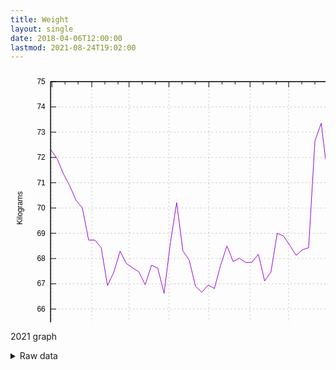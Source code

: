 ```yaml
---
title: Weight
layout: single
date: 2018-04-06T12:00:00
lastmod: 2021-08-24T19:02:00
---
```


<svg width="600" height="480" xmlns="http://www.w3.org/2000/svg"><path fill="none" d="M0 0h600v480H0z"/><path stroke="gray" stroke-dasharray="2,4" class="gridline" d="M64.14 422.4h510.68" fill="none" color="gray" stroke-width=".5"/><g fill="none" color="#000" stroke="currentColor"><path stroke="#000" d="M64.14 422.4h9m501.68 0h-9"/><text transform="translate(55.75 426.3)" stroke="none" fill="#000" font-family="sans-serif" font-size="12" text-anchor="end"><tspan>65</tspan></text></g><path stroke="gray" stroke-dasharray="2,4" class="gridline" d="M64.14 381.96h510.68" fill="none" color="gray" stroke-width=".5"/><g fill="none" color="#000" stroke="currentColor"><path stroke="#000" d="M64.14 381.96h9m501.68 0h-9"/><text transform="translate(55.75 385.86)" stroke="none" fill="#000" font-family="sans-serif" font-size="12" text-anchor="end"><tspan>66</tspan></text></g><path stroke="gray" stroke-dasharray="2,4" class="gridline" d="M64.14 341.52h510.68" fill="none" color="gray" stroke-width=".5"/><g fill="none" color="#000" stroke="currentColor"><path stroke="#000" d="M64.14 341.52h9m501.68 0h-9"/><text transform="translate(55.75 345.42)" stroke="none" fill="#000" font-family="sans-serif" font-size="12" text-anchor="end"><tspan>67</tspan></text></g><path stroke="gray" stroke-dasharray="2,4" class="gridline" d="M64.14 301.08h510.68" fill="none" color="gray" stroke-width=".5"/><g fill="none" color="#000" stroke="currentColor"><path stroke="#000" d="M64.14 301.08h9m501.68 0h-9"/><text transform="translate(55.75 304.98)" stroke="none" fill="#000" font-family="sans-serif" font-size="12" text-anchor="end"><tspan>68</tspan></text></g><path stroke="gray" stroke-dasharray="2,4" class="gridline" d="M64.14 260.64h510.68" fill="none" color="gray" stroke-width=".5"/><g fill="none" color="#000" stroke="currentColor"><path stroke="#000" d="M64.14 260.64h9m501.68 0h-9"/><text transform="translate(55.75 264.54)" stroke="none" fill="#000" font-family="sans-serif" font-size="12" text-anchor="end"><tspan>69</tspan></text></g><path stroke="gray" stroke-dasharray="2,4" class="gridline" d="M64.14 220.2h510.68" fill="none" color="gray" stroke-width=".5"/><g fill="none" color="#000" stroke="currentColor"><path stroke="#000" d="M64.14 220.2h9m501.68 0h-9"/><text transform="translate(55.75 224.1)" stroke="none" fill="#000" font-family="sans-serif" font-size="12" text-anchor="end"><tspan>70</tspan></text></g><path stroke="gray" stroke-dasharray="2,4" class="gridline" d="M64.14 179.77h510.68" fill="none" color="gray" stroke-width=".5"/><g fill="none" color="#000" stroke="currentColor"><path stroke="#000" d="M64.14 179.77h9m501.68 0h-9"/><text transform="translate(55.75 183.67)" stroke="none" fill="#000" font-family="sans-serif" font-size="12" text-anchor="end"><tspan>71</tspan></text></g><path stroke="gray" stroke-dasharray="2,4" class="gridline" d="M64.14 139.33h510.68" fill="none" color="gray" stroke-width=".5"/><g fill="none" color="#000" stroke="currentColor"><path stroke="#000" d="M64.14 139.33h9m501.68 0h-9"/><text transform="translate(55.75 143.23)" stroke="none" fill="#000" font-family="sans-serif" font-size="12" text-anchor="end"><tspan>72</tspan></text></g><path stroke="gray" stroke-dasharray="2,4" class="gridline" d="M64.14 98.89h510.68" fill="none" color="gray" stroke-width=".5"/><g fill="none" color="#000" stroke="currentColor"><path stroke="#000" d="M64.14 98.89h9m501.68 0h-9"/><text transform="translate(55.75 102.79)" stroke="none" fill="#000" font-family="sans-serif" font-size="12" text-anchor="end"><tspan>73</tspan></text></g><path stroke="gray" stroke-dasharray="2,4" class="gridline" d="M64.14 58.45h510.68" fill="none" color="gray" stroke-width=".5"/><g fill="none" color="#000" stroke="currentColor"><path stroke="#000" d="M64.14 58.45h9m501.68 0h-9"/><text transform="translate(55.75 62.35)" stroke="none" fill="#000" font-family="sans-serif" font-size="12" text-anchor="end"><tspan>74</tspan></text></g><path stroke="gray" stroke-dasharray="2,4" class="gridline" d="M64.14 18.01h510.68" fill="none" color="gray" stroke-width=".5"/><g fill="none" color="#000" stroke="currentColor"><path stroke="#000" d="M64.14 18.01h9m501.68 0h-9"/><text transform="translate(55.75 21.91)" stroke="none" fill="#000" font-family="sans-serif" font-size="12" text-anchor="end"><tspan>75</tspan></text></g><path stroke="gray" stroke-dasharray="2,4" class="gridline" d="M66.24 422.4V18.01" fill="none" color="gray" stroke-width=".5"/><g fill="none" color="#000" stroke="currentColor"><path stroke="#000" d="M66.24 422.4v-9m0-395.39v9"/><text transform="translate(66.24 444.3)" stroke="none" fill="#000" font-family="sans-serif" font-size="12" text-anchor="middle"><tspan>January</tspan></text></g><path stroke="#000" d="M87.21 422.4v-4.5m0-399.89v4.5m20.97 399.89v-4.5m0-399.89v4.5" fill="none" color="#000"/><path stroke="gray" stroke-dasharray="2,4" class="gridline" d="M130.03 422.4V18.01" fill="none" color="gray" stroke-width=".5"/><g fill="none" color="#000" stroke="currentColor"><path stroke="#000" d="M130.03 422.4v-9m0-395.39v9"/><text transform="translate(130.03 444.3)" stroke="none" fill="#000" font-family="sans-serif" font-size="12" text-anchor="middle"><tspan>February</tspan></text></g><path stroke="#000" d="M151 422.4v-4.5m0-399.89v4.5m20.97 399.89v-4.5m0-399.89v4.5" fill="none" color="#000"/><path stroke="gray" stroke-dasharray="2,4" class="gridline" d="M189.71 422.4V18.01" fill="none" color="gray" stroke-width=".5"/><g fill="none" color="#000" stroke="currentColor"><path stroke="#000" d="M189.71 422.4v-9m0-395.39v9"/><text transform="translate(189.71 444.3)" stroke="none" fill="#000" font-family="sans-serif" font-size="12" text-anchor="middle"><tspan>March</tspan></text></g><path stroke="#000" d="M210.69 422.4v-4.5m0-399.89v4.5m20.97 399.89v-4.5m0-399.89v4.5" fill="none" color="#000"/><path stroke="gray" stroke-dasharray="2,4" class="gridline" d="M253.5 422.4V18.01" fill="none" color="gray" stroke-width=".5"/><g fill="none" color="#000" stroke="currentColor"><path stroke="#000" d="M253.5 422.4v-9m0-395.39v9"/><text transform="translate(253.5 444.3)" stroke="none" fill="#000" font-family="sans-serif" font-size="12" text-anchor="middle"><tspan>April</tspan></text></g><path stroke="#000" d="M274.48 422.4v-4.5m0-399.89v4.5m20.97 399.89v-4.5m0-399.89v4.5" fill="none" color="#000"/><path stroke="gray" stroke-dasharray="2,4" class="gridline" d="M317.38 422.4V18.01" fill="none" color="gray" stroke-width=".5"/><g fill="none" color="#000" stroke="currentColor"><path stroke="#000" d="M317.38 422.4v-9m0-395.39v9"/><text transform="translate(317.38 444.3)" stroke="none" fill="#000" font-family="sans-serif" font-size="12" text-anchor="middle"><tspan>May</tspan></text></g><path stroke="#000" d="M338.36 422.4v-4.5m0-399.89v4.5m20.97 399.89v-4.5m0-399.89v4.5" fill="none" color="#000"/><path stroke="gray" stroke-dasharray="2,4" class="gridline" d="M383.27 422.4V18.01" fill="none" color="gray" stroke-width=".5"/><g fill="none" color="#000" stroke="currentColor"><path stroke="#000" d="M383.27 422.4v-9m0-395.39v9"/><text transform="translate(383.27 444.3)" stroke="none" fill="#000" font-family="sans-serif" font-size="12" text-anchor="middle"><tspan>June</tspan></text></g><path stroke="#000" d="M404.24 422.4v-4.5m0-399.89v4.5m20.98 399.89v-4.5m0-399.89v4.5" fill="none" color="#000"/><path stroke="gray" stroke-dasharray="2,4" class="gridline" d="M445.05 422.4V18.01" fill="none" color="gray" stroke-width=".5"/><g fill="none" color="#000" stroke="currentColor"><path stroke="#000" d="M445.05 422.4v-9m0-395.39v9"/><text transform="translate(445.05 444.3)" stroke="none" fill="#000" font-family="sans-serif" font-size="12" text-anchor="middle"><tspan>July</tspan></text></g><path stroke="#000" d="M466.03 422.4v-4.5m0-399.89v4.5M487 422.4v-4.5m0-399.89v4.5" fill="none" color="#000"/><path stroke="gray" stroke-dasharray="2,4" class="gridline" d="M510.94 422.4V18.01" fill="none" color="gray" stroke-width=".5"/><g fill="none" color="#000" stroke="currentColor"><path stroke="#000" d="M510.94 422.4v-9m0-395.39v9"/><text transform="translate(510.94 444.3)" stroke="none" fill="#000" font-family="sans-serif" font-size="12" text-anchor="middle"><tspan>August</tspan></text></g><path stroke="#000" d="M531.91 422.4v-4.5m0-399.89v4.5m20.98 399.89v-4.5m0-399.89v4.5" fill="none" color="#000"/><path stroke="gray" stroke-dasharray="2,4" class="gridline" d="M574.82 422.4V18.01" fill="none" color="gray" stroke-width=".5"/><g fill="none" color="#000" stroke="currentColor"><path stroke="#000" d="M574.82 422.4v-9m0-395.39v9"/><text transform="translate(574.82 444.3)" stroke="none" fill="#000" font-family="sans-serif" font-size="12" text-anchor="middle"><tspan>September</tspan></text></g><path stroke="#000" d="M64.14 18.01V422.4h510.68V18.01H64.14z" fill="none" color="#000"/><text transform="rotate(-90 119.695 100.515)" font-family="sans-serif" font-size="12" text-anchor="middle" color="#000"><tspan>Kilograms</tspan></text><text transform="translate(319.48 471.3)" font-family="sans-serif" font-size="12" text-anchor="middle" color="#000"><tspan>Date</tspan></text><path stroke="#9400D3" d="M64.66 127.2l10.06 14.42 10.06 24.13 10.06 19.1 10.06 23.1 10.06 11.9 10.05 51.69 10.06-.01 10.06 12.16 10.06 60.7 10.06-21.33 10.05-33.79 10.06 19.71 10.06 6.97 10.06 6.51 10.06 20.58 10.06-31.22 10.05 4.54 10.06 40.52 10.06-80.53 10.06-64.84 10.06 77.33 10.06 14.81L296 345.56l10.06 9.63 10.06-11.72 10.06 5.6 10.06-37.47 10.05-30.76 10.06 25.17 10.06-5.51 10.06 7.08 10.06-.62 10.06-12.92 10.05 42.94 10.06-14.25 10.06-62.05 10.06 4.28 10.06 14.93 10.06 16.06 10.05-8.85 10.06-3.38 10.06-170.87 10.06-28.26 10.06 83.12 10.05 18.58 10.06 31.84 10.06-107.07 10.06 48.59 10.06 36.29" fill="none" color="#000"/><path stroke="#000" d="M64.14 18.01V422.4h510.68V18.01H64.14z" fill="none" color="#000"/></svg>

2021 graph

<details><summary>Raw data</summary>
<pre>
2018-04-06,81.6
2018-04-07,80.5
2018-04-08,80.4
2018-04-09,80.5
2018-04-10,80.0
2018-04-11,78.7
2018-04-12,78.9
2018-04-13,79.5
2018-04-14,79.1
2018-04-15,79.5
2018-04-16,79.6
2018-04-17,79.1
2018-04-18,78.4
2018-04-19,79.9
2018-04-20,79.0
2018-04-21,78.4
2018-04-22,79.3
2018-04-23,79.3
2018-04-24,77.9
2018-04-25,78.7
2018-04-26,78.6
2018-04-27,78.4
2018-04-28,78.4
2018-04-29,78.3
2018-04-30,77.8
2018-05-01,77.3
2018-05-02,77.5
2018-05-03,77.6
2018-05-04,77.7
2018-05-05,76.7
2018-05-06,77.3
2018-05-07,77.4
2018-05-08,77.1
2018-05-09,76.5
2018-05-10,77.0
2018-05-11,76.8
2018-05-12,77.1
2018-05-13,76.8
2018-05-14,76.9
2018-05-15,76.3
2018-05-16,76.4
2018-05-17,76.3
2018-05-18,76.4
2018-05-19,75.8
2018-05-20,75.5
2018-05-21,76.5
2018-05-22,77.0
2018-05-23,76.0
2018-05-24,75.4
2018-05-25,75.3
2018-05-26,75.5
2018-05-27,75.8
2018-05-28,76.1
2018-05-29,76.6
2018-05-30,75.3
2018-05-31,75.3
2018-06-01,75.7
2018-06-02,75.5
2018-06-03,76.1
2018-06-04,76.3
2018-06-05,75.9
2018-06-06,75.8
2018-06-07,76.3
2018-06-08,75.6
2018-06-09,75.1
2018-06-10,75.4
2018-06-11,75.2
2018-06-12,75.2
2018-06-13,75.7
2018-06-14,74.8
2018-06-15,74.9
2018-06-16,74.7
2018-06-17,74.8
2018-06-18,74.5
2018-06-19,75.1
2018-06-20,74.7
2018-06-21,74.5
2018-06-22,74.5
2018-06-23,74.1
2018-06-24,74.7
2018-06-25,75.0
2018-06-26,73.7
2018-06-27,74.1
2018-06-28,73.7
2018-06-29,73.4
2018-06-30,74.5
2018-07-01,74.2
2018-07-02,73.5
2018-07-03,72.6
2018-07-04,73.2
2018-07-05,72.9
2018-07-06,73.0
2018-07-07,72.5
2018-07-08,74.8
2018-07-09,73.9
2018-07-10,73.3
2018-07-11,73.0
2018-07-12,73.1
2018-07-13,72.5
2018-07-14,72.7
2018-07-15,73.4
2018-07-16,72.3
2018-07-17,73.7
2018-07-18,72.7
2018-07-19,73.9
2018-07-20,73.5
2018-07-21,72.8
2018-07-22,72.4
2018-07-23,72.5
2018-07-24,72.3
2018-07-25,72.7
2018-07-26,72.8
2018-07-27,72.8
2018-07-28,73.0
2018-07-29,73.4
2018-07-30,73.3
2018-07-31,72.3
2018-08-01,72.4
2018-08-02,72.5
2018-08-03,72.5
2018-08-04,72.2
2018-08-05,72.8
2018-08-06,72.3
2018-08-07,72.1
2018-08-08,72.2
2018-08-09,72.1
2018-08-10,71.6
2018-08-11,72.7
2018-08-12,72.6
2018-08-13,71.8
2018-08-14,72.2
2018-08-15,71.7
2018-08-16,71.7
2018-08-17,72.0
2018-08-18,71.7
2018-08-19,72.2
2018-08-20,72.3
2018-08-21,71.8
2018-08-22,71.7
2018-08-23,71.4
2018-08-24,71.8
2018-08-25,72.1
2018-08-26,72.7
2018-08-27,71.9
2018-08-28,72.2
2018-08-29,71.6
2018-08-30,71.7
2018-08-31,71.6
2018-09-01,72.1
2018-09-02,72.3
2018-09-03,71.8
2018-09-04,71.4
2018-09-05,72.0
2018-09-06,72.4
2018-09-07,71.9
2018-09-08,72.7
2018-09-09,72.8
2018-09-10,73.3
2018-09-11,71.4
2018-09-12,72.1
2018-09-13,72.5
2018-09-14,71.8
2018-09-15,71.7
2018-09-16,71.2
2018-09-17,71.8
2018-09-18,71.6
2018-09-20,71.2
2018-09-20,71.4
2018-09-21,71.0
2018-09-29,74.6
2018-09-30,74.1
2018-10-01,75.1
2018-10-02,73.9
2018-10-03,73.4
2018-10-05,74.5
2018-10-05,75.2
2018-10-06,73.9
2018-10-07,75.6
2018-10-08,75.8
2018-10-09,75.0
2018-10-10,76.1
2018-10-11,76.7
2018-10-12,75.5
2018-10-13,76.5
2018-10-14,76.9
2018-10-15,76.8
2018-10-16,75.1
2018-10-17,76.2
2018-10-18,75.0
2018-10-19,75.0
2018-10-20,74.1
2018-10-21,74.4
2018-10-22,74.8
2018-10-23,74.1
2018-10-24,73.8
2018-10-25,73.6
2018-10-26,73.7
2018-10-27,73.7
2018-10-28,73.5
2018-10-29,73.8
2018-10-30,73.3
2018-10-31,74.0
2018-11-01,73.8
2018-11-02,73.5
2018-11-03,73.4
2018-11-04,74.0
2018-11-05,74.7
2018-11-06,73.9
2018-11-07,73.9
2018-11-08,74.2
2018-11-09,73.7
2018-11-10,73.0
2018-11-11,73.3
2018-11-12,73.9
2018-11-13,73.4
2018-11-15,73.1
2018-11-16,73.5
2018-11-17,72.4
2018-11-18,72.5
2018-11-19,72.7
2018-11-20,72.8
2018-11-21,72.9
2018-11-22,72.7
2018-11-23,72.2
2018-11-24,71.7
2018-11-25,72.0
2018-11-26,72.9
2018-11-27,71.9
2018-11-28,72.0
2018-11-29,72.0
2018-11-30,71.3
2018-12-01,71.5
2018-12-02,72.4
2018-12-03,73.6
2018-12-04,74.1
2018-12-05,74.3
2018-12-06,74.0
2018-12-07,74.7
2018-12-08,74.5
2018-12-09,75.0
2018-12-10,75.6
2018-12-11,76.0
2018-12-12,75.4
2018-12-13,75.3
2018-12-14,74.9
2018-12-15,75.6
2018-12-16,76.2
2018-12-17,77.7
2018-12-18,75.6
2018-12-19,75.8
2018-12-20,76.6
2018-12-21,76.5
2018-12-22,76.6
2018-12-23,75.9
2018-12-24,75.0
2018-12-25,78.0
2018-12-26,78.2
2018-12-27,78.4
2018-12-28,77.6
2018-12-29,78.2
2018-12-30,78.5
2018-12-31,79.4
2019-01-01,80.3
2019-01-02,79.7
2019-01-03,77.7
2019-01-04,77.4
2019-01-05,77.1
2019-01-06,77.0
2019-01-07,76.5
2019-01-08,76.7
2019-01-09,76.2
2019-01-10,76.2
2019-01-11,75.9
2019-01-12,75.4
2019-01-13,75.7
2019-01-14,75.9
2019-01-15,74.6
2019-01-16,74.7
2019-01-17,74.5
2019-01-18,74.7
2019-01-19,74.3
2019-01-20,74.9
2019-01-21,75.5
2019-01-22,74.2
2019-01-23,75.1
2019-01-24,74.6
2019-01-25,74.3
2019-01-26,74.6
2019-01-27,75.0
2019-01-28,76.0
2019-01-29,74.8
2019-01-30,75.5
2019-01-31,75.5
2019-02-01,75.5
2019-02-02,74.8
2019-02-03,75.1
2019-02-04,75.5
2019-02-05,74.6
2019-02-06,74.5
2019-02-07,74.6
2019-02-08,74.5
2019-02-09,74.2
2019-02-10,74.9
2019-02-11,74.8
2019-02-12,74.5
2019-02-13,74.5
2019-02-14,74.5
2019-02-15,74.8
2019-02-16,75.1
2019-02-17,74.0
2019-02-18,74.8
2019-02-19,74.1
2019-02-20,74.4
2019-02-21,73.8
2019-02-22,73.2
2019-02-23,73.4
2019-02-24,73.7
2019-02-25,74.2
2019-02-26,74.2
2019-02-27,73.7
2019-02-28,73.7
2019-03-01,74.0
2019-03-02,73.0
2019-03-03,73.0
2019-03-04,74.5
2019-03-05,73.7
2019-03-06,74.7
2019-03-07,73.3
2019-03-08,73.5
2019-03-09,72.1
2019-03-10,73.3
2019-03-11,73.6
2019-03-12,72.3
2019-03-13,72.9
2019-03-14,73.1
2019-03-15,72.8
2019-03-16,73.5
2019-03-17,73.2
2019-03-18,73.6
2019-03-19,73.1
2019-03-20,73.4
2019-03-21,72.5
2019-03-22,72.7
2019-03-24,72.0
2019-03-25,72.1
2019-03-25,72.9
2019-03-26,71.4
2019-03-27,72.1
2019-03-29,71.6
2019-03-29,71.8
2019-03-30,71.4
2019-03-31,72.0
2019-04-01,72.4
2019-04-03,71.8
2019-04-03,71.9
2019-04-04,71.6
2019-04-05,71.6
2019-04-06,71.5
2019-04-07,71.3
2019-04-08,71.7
2019-04-09,71.8
2019-04-10,70.9
2019-04-11,71.6
2019-04-12,71.3
2019-04-13,71.2
2019-04-14,70.3
2019-04-15,70.9
2019-04-16,70.8
2019-04-17,71.4
2019-04-18,70.2
2019-04-19,70.7
2019-04-20,70.1
2019-04-21,71.1
2019-04-22,71.4
2019-04-23,70.6
2019-04-24,70.7
2019-04-25,70.6
2019-04-26,70.1
2019-04-27,70.6
2019-04-28,70.8
2019-04-29,71.3
2019-04-30,70.7
2019-05-01,70.8
2019-05-02,70.9
2019-05-03,70.4
2019-05-04,70.8
2019-05-05,70.9
2019-05-06,71.1
2019-05-07,71.1
2019-05-08,70.5
2019-05-09,70.6
2019-05-10,70.8
2019-05-13,72.5
2019-05-14,71.7
2019-05-15,72.2
2019-05-16,70.9
2019-05-17,70.2
2019-05-18,70.2
2019-05-19,71.8
2019-05-20,71.5
2019-05-21,70.6
2019-05-22,69.9
2019-05-23,70.0
2019-05-24,70.3
2019-05-25,69.9
2019-05-26,70.4
2019-05-27,70.0
2019-05-28,70.6
2019-05-29,69.7
2019-05-30,69.9
2019-06-02,71.6
2019-06-03,73.2
2019-06-04,72.4
2019-06-05,71.9
2019-06-06,70.9
2019-06-07,69.6
2019-06-08,69.9
2019-06-09,69.3
2019-06-10,70.0
2019-06-11,69.8
2019-06-12,69.9
2019-06-13,69.6
2019-06-14,69.8
2019-06-15,69.5
2019-06-16,68.9
2019-06-17,69.5
2019-06-18,69.3
2019-06-19,69.2
2019-06-20,69.6
2019-06-21,69.0
2019-06-22,68.9
2019-06-23,69.4
2019-06-23,70.0
2019-06-24,69.5
2019-06-25,68.7
2019-06-26,69.9
2019-06-27,69.0
2019-06-28,69.0
2019-06-29,67.6
2019-07-01,68.6
2019-07-02,68.7
2019-07-03,68.0
2019-07-04,68.2
2019-07-05,68.5
2019-07-06,67.8
2019-07-07,67.5
2019-07-08,68.1
2019-07-09,67.7
2019-07-10,67.9
2019-07-11,67.7
2019-07-12,67.4
2019-07-13,66.6
2019-07-14,67.5
2019-07-15,68.5
2019-07-16,67.3
2019-07-17,67.0
2019-07-18,67.3
2019-07-19,67.5
2019-07-20,65.5
2019-07-21,67.4
2019-07-22,66.9
2019-07-23,66.4
2019-07-24,66.9
2019-07-25,66.6
2019-07-26,66.8
2019-07-27,67.3
2019-07-28,66.1
2019-07-29,66.4
2019-07-30,66.6
2019-07-31,66.9
2019-08-01,66.4
2019-08-02,67.4
2019-08-03,66.6
2019-08-04,67.8
2019-08-05,67.3
2019-08-06,66.5
2019-08-07,66.8
2019-08-08,66.2
2019-08-09,66.4
2019-08-12,66.4
2019-08-13,67.2
2019-08-14,66.4
2019-08-15,66.0
2019-08-16,65.8
2019-08-17,65.8
2019-08-18,65.1
2019-08-19,66.4
2019-08-20,66.3
2019-08-21,65.9
2019-08-22,65.8
2019-08-23,66.1
2019-08-24,66.0
2019-08-25,67.0
2019-08-26,66.4
2019-08-27,66.4
2019-08-28,66.1
2019-08-29,65.9
2019-09-07,69.8
2019-09-08,71.1
2019-09-09,71.1
2019-09-10,70.4
2019-09-11,69.4
2019-09-12,69.2
2019-09-13,69.4
2019-09-14,69.0
2019-09-16,69.3
2019-09-17,68.3
2019-09-18,68.4
2019-09-19,68.4
2019-09-20,68.4
2019-09-30,74.0
2019-10-01,74.8
2019-10-02,72.8
2019-10-03,71.6
2019-10-04,70.7
2019-10-05,71.2
2019-10-06,70.0
2019-10-07,71.2
2019-10-08,70.5
2019-10-09,70.4
2019-10-10,69.9
2019-10-11,70.2
2019-10-12,70.3
2019-10-13,69.6
2019-10-14,70.4
2019-10-15,69.4
2019-10-16,69.1
2019-10-17,69.6
2019-10-18,70.9
2019-10-19,69.1
2019-10-20,69.4
2019-10-21,69.5
2019-10-22,69.4
2019-10-23,69.6
2019-10-24,69.5
2019-10-25,70.6
2019-10-26,70.5
2019-10-27,69.0
2019-10-28,69.3
2019-10-30,69.2
2019-10-30,70.0
2019-10-31,68.8
2019-11-01,69.5
2019-11-02,68.6
2019-11-03,69.1
2019-11-04,69.5
2019-11-05,69.6
2019-11-06,69.6
2019-11-07,69.2
2019-11-08,69.6
2019-11-09,68.7
2019-11-10,68.7
2019-11-11,69.6
2019-11-12,69.1
2019-11-13,69.1
2019-11-14,68.5
2019-11-15,68.9
2019-11-16,70.0
2019-11-17,67.4
2019-11-18,68.3
2019-11-19,68.0
2019-11-20,66.9
2019-11-21,67.1
2019-11-22,66.9
2019-11-23,67.1
2019-11-24,67.2
2019-11-25,67.6
2019-11-26,68.3
2019-11-27,67.7
2019-11-28,67.9
2019-11-29,67.2
2019-11-30,66.9
2019-12-01,67.1
2019-12-02,68.0
2019-12-03,66.5
2019-12-04,68.5
2019-12-05,68.4
2019-12-06,68.0
2019-12-07,68.1
2019-12-08,78.3
2019-12-09,70.0
2019-12-10,70.5
2019-12-11,69.8
2019-12-12,70.3
2019-12-13,71.0
2019-12-14,72.0
2019-12-15,72.2
2019-12-16,73.0
2019-12-17,72.5
2019-12-18,72.8
2019-12-19,72.9
2019-12-20,73.6
2019-12-21,72.5
2019-12-22,72.2
2019-12-23,73.8
2019-12-24,71.8
2019-12-25,73.1
2019-12-26,74.1
2019-12-27,73.8
2019-12-28,73.8
2019-12-29,74.2
2019-12-30,76.0
2019-12-31,76.6
2020-01-01,77.8
2020-01-02,74.9
2020-01-03,74.7
2020-01-04,73.5
2020-01-05,73.6
2020-01-06,73.2
2020-01-07,72.8
2020-01-08,72.6
2020-01-09,72.7
2020-01-10,73.3
2020-01-11,71.5
2020-01-12,72.2
2020-01-13,72.2
2020-01-14,71.7
2020-01-15,71.7
2020-01-16,71.2
2020-01-17,71.9
2020-01-18,70.8
2020-01-19,71.7
2020-01-20,72.5
2020-01-21,72.0
2020-01-22,71.9
2020-01-23,71.8
2020-01-24,71.8
2020-01-25,71.6
2020-01-26,71.1
2020-01-27,71.4
2020-01-28,70.8
2020-01-29,70.3
2020-01-30,70.6
2020-01-31,70.4
2020-02-01,70.7
2020-02-02,70.4
2020-02-03,71.1
2020-02-04,70.8
2020-02-05,71.0
2020-02-06,71.5
2020-02-07,71.0
2020-02-08,70.8
2020-02-09,70.5
2020-02-10,70.9
2020-02-11,70.9
2020-02-12,70.3
2020-02-13,70.6
2020-02-14,71.3
2020-02-15,70.1
2020-02-16,70.1
2020-02-17,70.2
2020-02-18,70.2
2020-02-19,70.1
2020-02-20,70.0
2020-02-21,69.8
2020-02-22,69.0
2020-02-23,70.4
2020-02-24,71.2
2020-02-25,70.1
2020-02-26,70.4
2020-02-27,70.1
2020-02-28,70.3
2020-02-29,70.1
2020-03-01,69.5
2020-03-02,70.2
2020-03-03,70.3
2020-03-04,70.5
2020-03-05,70.7
2020-03-06,72.0
2020-03-10,76.0
2020-03-11,76.1
2020-03-12,74.6
2020-03-13,73.8
2020-03-14,73.6
2020-03-15,73.9
2020-03-16,73.4
2020-03-17,73.1
2020-03-18,73.5
2020-03-19,74.3
2020-03-20,73.7
2020-03-21,73.0
2020-03-22,74.1
2020-03-23,74.3
2020-03-24,74.8
2020-03-25,74.2
2020-03-26,73.9
2020-03-27,73.8
2020-03-28,74.1
2020-03-29,74.8
2020-03-30,74.6
2020-03-31,74.2
2020-04-01,74.4
2020-04-02,74.2
2020-04-03,75.6
2020-04-04,73.9
2020-04-05,73.7
2020-04-06,74.3
2020-04-07,74.8
2020-04-08,75.6
2020-04-09,74.4
2020-04-10,74.5
2020-04-11,74.5
2020-04-12,74.9
2020-04-13,75.0
2020-04-14,74.7
2020-04-15,74.9
2020-04-16,74.6
2020-04-17,75.3
2020-04-18,74.3
2020-04-19,75.1
2020-04-20,74.8
2020-04-21,73.9
2020-04-22,74.7
2020-04-23,75.2
2020-04-24,75.7
2020-04-25,75.4
2020-04-26,75.5
2020-04-27,75.5
2020-04-28,75.3
2020-04-29,75.5
2020-04-30,77.5
2020-05-01,76.0
2020-05-02,75.5
2020-05-03,76.2
2020-05-04,76.2
2020-05-05,76.0
2020-05-06,75.6
2020-05-07,76.4
2020-05-08,76.6
2020-05-09,76.1
2020-05-10,76.8
2020-05-11,76.9
2020-05-12,76.4
2020-05-13,76.0
2020-05-14,76.2
2020-05-15,76.4
2020-05-16,75.8
2020-05-17,75.6
2020-05-18,76.0
2020-05-19,77.4
2020-05-20,76.6
2020-05-21,76.5
2020-05-22,75.0
2020-05-23,75.1
2020-05-24,73.7
2020-05-25,73.8
2020-05-26,73.1
2020-05-27,73.7
2020-05-28,73.7
2020-05-29,72.9
2020-05-30,72.6
2020-05-31,73.2
2020-06-01,72.9
2020-06-02,72.1
2020-06-03,72.9
2020-06-04,72.9
2020-06-05,73.3
2020-06-06,72.7
2020-06-07,73.1
2020-06-08,73.7
2020-06-09,74.1
2020-06-10,72.8
2020-06-11,73.1
2020-06-12,72.7
2020-06-13,72.8
2020-06-14,72.4
2020-06-15,72.9
2020-06-16,73.0
2020-06-17,72.3
2020-06-18,71.8
2020-06-19,72.0
2020-06-20,71.3
2020-06-21,71.6
2020-06-22,71.5
2020-06-23,71.7
2020-06-24,70.7
2020-06-25,70.9
2020-06-26,70.7
2020-06-27,70.8
2020-06-28,70.8
2020-06-29,71.4
2020-06-30,70.8
2020-07-01,71.1
2020-07-02,71.2
2020-07-03,70.3
2020-07-04,70.3
2020-07-05,70.6
2020-07-06,71.0
2020-07-07,69.9
2020-07-08,71.3
2020-07-09,70.8
2020-07-10,71.6
2020-07-11,70.5
2020-07-12,71.2
2020-07-13,69.9
2020-07-14,69.8
2020-07-15,69.5
2020-07-16,70.0
2020-07-17,69.5
2020-07-18,69.4
2020-07-19,69.8
2020-07-20,70.0
2020-07-21,69.4
2020-07-22,69.6
2020-07-23,69.2
2020-07-24,69.7
2020-07-25,70.1
2020-07-26,70.4
2020-07-27,70.2
2020-07-28,69.6
2020-07-29,69.2
2020-07-30,69.5
2020-07-31,69.5
2020-08-01,69.4
2020-08-02,69.6
2020-08-03,69.4
2020-08-04,69.2
2020-08-05,69.3
2020-08-06,69.0
2020-08-07,70.0
2020-08-08,69.4
2020-08-09,69.9
2020-08-10,68.9
2020-08-11,68.9
2020-08-12,68.9
2020-08-13,68.9
2020-08-14,68.9
2020-08-15,68.7
2020-08-16,68.3
2020-08-17,67.9
2020-08-18,68.2
2020-08-19,68.0
2020-08-20,68.1
2020-08-21,68.3
2020-08-22,68.4
2020-08-23,68.5
2020-08-24,68.3
2020-08-25,67.9
2020-08-26,67.4
2020-08-27,67.7
2020-08-28,68.0
2020-08-29,67.2
2020-08-30,68.2
2020-08-31,68.1
2020-09-01,67.4
2020-09-02,67.1
2020-09-03,66.7
2020-09-04,66.7
2020-09-05,66.6
2020-09-06,67.0
2020-09-07,66.6
2020-09-08,66.8
2020-09-09,66.6
2020-09-10,66.3
2020-09-11,67.1
2020-09-12,66.9
2020-09-13,67.8
2020-09-14,66.6
2020-09-15,67.6
2020-09-16,67.2
2020-09-17,65.6
2020-09-18,66.3
2020-09-19,66.2
2020-09-20,66.7
2020-09-21,67.0
2020-09-22,66.8
2020-09-23,66.1
2020-09-24,66.4
2020-09-25,66.0
2020-09-26,66.3
2020-09-27,65.5
2020-09-28,65.2
2020-09-29,64.9
2020-09-30,64.8
2020-10-01,64.8
2020-10-02,65.5
2020-10-03,64.6
2020-10-04,66.4
2020-10-05,65.7
2020-10-06,66.2
2020-10-07,65.3
2020-10-08,65.3
2020-10-09,65.7
2020-10-10,64.7
2020-10-11,65.4
2020-10-12,66.3
2020-10-13,65.8
2020-10-14,65.7
2020-10-15,66.3
2020-10-17,65.4
2020-10-18,65.6
2020-10-19,64.9
2020-10-20,64.9
2020-10-21,65.4
2020-10-22,64.9
2020-10-23,64.5
2020-10-24,64.6
2020-10-25,64.7
2020-10-26,64.7
2020-10-27,64.6
2020-10-28,64.9
2020-10-29,65.1
2020-10-30,64.9
2020-10-31,66.2
2020-11-01,66.4
2020-11-02,69.4
2020-11-03,67.9
2020-11-04,67.5
2020-11-05,67.3
2020-11-06,67.1
2020-11-07,66.2
2020-11-08,66.2
2020-11-09,66.6
2020-11-10,66.6
2020-11-11,66.3
2020-11-12,66.3
2020-11-13,65.9
2020-11-14,65.4
2020-11-15,64.5
2020-11-16,66.3
2020-11-17,66.0
2020-11-18,65.8
2020-11-19,65.9
2020-11-20,64.9
2020-11-21,65.7
2020-11-22,66.5
2020-11-23,65.8
2020-11-24,65.6
2020-11-25,64.9
2020-11-26,65.4
2020-11-27,65.0
2020-11-28,65.7
2020-11-29,65.7
2020-11-30,65.5
2020-12-01,66.0
2020-12-02,66.4
2020-12-03,65.8
2020-12-04,66.3
2020-12-05,65.6
2020-12-06,66.6
2020-12-07,66.4
2020-12-08,66.4
2020-12-09,65.7
2020-12-11,67.4
2020-12-12,68.5
2020-12-13,69.0
2020-12-14,69.3
2020-12-15,69.4
2020-12-16,69.0
2020-12-17,69.1
2020-12-18,68.8
2020-12-19,70.2
2020-12-20,70.1
2020-12-21,71.1
2020-12-22,70.8
2020-12-23,70.1
2020-12-24,71.2
2020-12-25,70.8
2020-12-26,72.9
2020-12-27,71.9
2020-12-28,72.8
2020-12-29,72.5
2020-12-30,72.4
2020-12-31,73.0
2021-01-01,72.3
2021-01-02,73.3
2021-01-03,72.8
2021-01-04,72.9
2021-01-05,72.2
2021-01-06,71.9
2021-01-07,71.6
2021-01-08,71.4
2021-01-09,70.9
2021-01-10,71.5
2021-01-11,71.1
2021-01-12,70.9
2021-01-13,71.1
2021-01-14,71.1
2021-01-15,70.9
2021-01-16,70.8
2021-01-17,70.6
2021-01-18,71.0
2021-01-19,70.2
2021-01-20,70.4
2021-01-21,69.7
2021-01-22,70.2
2021-01-23,69.3
2021-01-24,69.8
2021-01-25,70.0
2021-01-26,69.3
2021-01-27,69.2
2021-01-28,69.0
2021-01-29,69.0
2021-01-30,68.6
2021-01-31,68.1
2021-02-01,68.3
2021-02-02,68.3
2021-02-03,68.8
2021-02-04,68.6
2021-02-05,68.7
2021-02-06,68.9
2021-02-07,68.3
2021-02-08,68.6
2021-02-09,68.0
2021-02-10,68.1
2021-02-11,67.8
2021-02-12,67.7
2021-02-13,67.2
2021-02-14,65.9
2021-02-15,67.6
2021-02-16,67.1
2021-02-17,68.1
2021-02-18,67.4
2021-02-19,66.6
2021-02-20,67.9
2021-02-21,68.0
2021-02-22,68.3
2021-02-23,68.2
2021-02-24,67.9
2021-02-25,68.6
2021-02-26,68.0
2021-02-27,68.0
2021-02-28,67.7
2021-03-01,68.0
2021-03-02,67.7
2021-03-03,68.5
2021-03-04,67.8
2021-03-05,67.4
2021-03-06,66.5
2021-03-07,66.5
2021-03-08,67.5
2021-03-09,67.5
2021-03-10,67.3
2021-03-11,66.9
2021-03-12,66.9
2021-03-13,67.1
2021-03-14,67.0
2021-03-15,68.0
2021-03-16,67.1
2021-03-17,67.4
2021-03-18,67.8
2021-03-19,67.6
2021-03-20,66.7
2021-03-21,66.3
2021-03-22,67.0
2021-03-23,67.5
2021-03-24,67.6
2021-03-25,67.2
2021-03-26,67.1
2021-03-27,66.8
2021-03-28,66.4
2021-03-29,67.3
2021-03-30,67.4
2021-03-31,67.0
2021-04-01,67.3
2021-04-02,68.5
2021-04-03,69.3
2021-04-04,70.7
2021-04-05,71.7
2021-04-06,72.7
2021-04-07,70.0
2021-04-09,68.9
2021-04-10,67.5
2021-04-11,67.7
2021-04-12,68.4
2021-04-13,68.0
2021-04-16,68.7
2021-04-17,67.3
2021-04-18,67.2
2021-04-19,66.8
2021-04-20,67.3
2021-04-21,67.0
2021-04-22,67.2
2021-04-23,68.3
2021-04-24,66.7
2021-04-25,67.5
2021-04-26,66.7
2021-04-27,67.0
2021-04-28,66.8
2021-04-29,66.6
2021-04-30,67.7
2021-04-31,66.6
2021-05-01,67.1
2021-05-03,67.0
2021-05-04,66.9
2021-05-05,66.8
2021-05-06,67.0
2021-05-07,68.0
2021-05-08,67.0
2021-05-09,66.8
2021-05-10,68.0
2021-05-11,67.3
2021-05-12,67.6
2021-05-13,67.5
2021-05-14,68.2
2021-05-17,67.6
2021-05-18,67.1
2021-05-19,67.5
2021-05-20,67.8
2021-05-21,68.7
2021-05-22,67.5
2021-05-23,67.4
2021-05-24,67.9
2021-05-25,68.0
2021-05-26,67.8
2021-05-27,67.8
2021-05-28,67.4
2021-05-29,67.0
2021-05-30,68.1
2021-05-31,67.6
2021-06-01,68.7
2021-06-02,68.1
2021-06-03,67.8
2021-06-04,68.0
2021-06-05,68.2
2021-06-06,67.7
2021-06-07,67.9
2021-06-08,68.1
2021-06-09,68.0
2021-06-10,66.7
2021-06-11,67.3
2021-06-12,66.6
2021-06-14,67.9
2021-06-15,67.7
2021-06-16,67.3
2021-06-17,66.8
2021-06-20,71.1
2021-06-21,71.4
2021-06-22,69.8
2021-06-23,68.8
2021-06-24,68.8
2021-06-25,68.8
2021-06-26,69.2
2021-06-27,69.1
2021-06-28,68.8
2021-06-29,69.5
2021-06-30,69.5
2021-07-01,67.8
2021-07-02,68.5
2021-07-03,68.1
2021-07-04,68.2
2021-07-05,68.4
2021-07-06,68.1
2021-07-07,68.1
2021-07-08,68.7
2021-07-09,67.7
2021-07-10,67.9
2021-07-11,67.4
2021-07-12,68.5
2021-07-13,68.2
2021-07-14,67.8
2021-07-15,68.3
2021-07-16,67.3
2021-07-17,69.3
2021-07-18,70.2
2021-07-19,70.7
2021-07-20,71.8
2021-07-21,72.4
2021-07-22,72.9
2021-07-23,72.9
2021-07-24,73.6
2021-07-25,74.4
2021-07-26,73.7
2021-07-27,72.3
2021-07-28,72.1
2021-07-29,71.2
2021-07-30,71.2
2021-07-31,71.3
2021-08-01,71.1
2021-08-02,71.1
2021-08-03,71.3
2021-08-04,70.8
2021-08-05,70.8
2021-08-06,70.1
2021-08-07,70.2
2021-08-08,70.1
2021-08-09,69.8
2021-08-10,70.4
2021-08-12,72.3
2021-08-13,72.0
2021-08-14,72.4
2021-08-16,73.3
2021-08-17,72.5
2021-08-18,71.4
2021-08-19,71.5
2021-08-20,71.0
2021-08-21,69.9
2021-08-22,70.3
2021-08-23,70.2
2021-08-24,70.6
</pre></details>